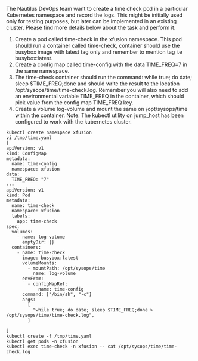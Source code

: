 The Nautilus DevOps team want to create a time check pod in a particular Kubernetes namespace and record the logs. This might be initially used only for testing purposes, but later can be implemented in an existing cluster. Please find more details below about the task and perform it.
1. Create a pod called time-check in the xfusion namespace. This pod should run a container called time-check, container should use the busybox image with latest tag only and remember to mention tag i.e busybox:latest.
2. Create a config map called time-config with the data TIME_FREQ=7 in the same namespace.
3. The time-check container should run the command: while true; do date; sleep $TIME_FREQ;done and should write the result to the location /opt/sysops/time/time-check.log. Remember you will also need to add an environmental variable TIME_FREQ in the container, which should pick value from the config map TIME_FREQ key.
4. Create a volume log-volume and mount the same on /opt/sysops/time within the container.
Note: The kubectl utility on jump_host has been configured to work with the kubernetes cluster.

```
kubectl create namespace xfusion
vi /tmp/time.yaml
[
apiVersion: v1
kind: ConfigMap
metadata:
  name: time-config
  namespace: xfusion
data:
  TIME_FREQ: "7"
---
apiVersion: v1
kind: Pod
metadata:
  name: time-check
  namespace: xfusion
  labels:
    app: time-check
spec:
  volumes:
    - name: log-volume
      emptyDir: {}
  containers:
    - name: time-check
      image: busybox:latest
      volumeMounts:
        - mountPath: /opt/sysops/time
          name: log-volume
      envFrom:
        - configMapRef:
            name: time-config
      command: ["/bin/sh", "-c"]
      args:
        [
          "while true; do date; sleep $TIME_FREQ;done > /opt/sysops/time/time-check.log",
        ]

]
kubectl create -f /tmp/time.yaml
kubectl get pods -n xfusion
kubectl exec time-check -n xfusion -- cat /opt/sysops/time/time-check.log
```